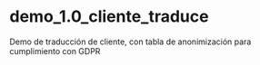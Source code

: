 # demo_1.0_cliente_traduce
Demo de traducción de cliente, con tabla de anonimización para cumplimiento con GDPR
